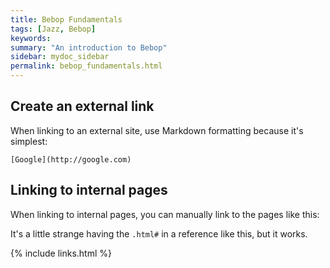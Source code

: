 ```yaml
---
title: Bebop Fundamentals
tags: [Jazz, Bebop]
keywords:
summary: "An introduction to Bebop"
sidebar: mydoc_sidebar
permalink: bebop_fundamentals.html
---
```


## Create an external link

When linking to an external site, use Markdown formatting because it's simplest:

```
[Google](http://google.com)
```

## Linking to internal pages

When linking to internal pages, you can manually link to the pages like this:

It's a little strange having the `.html#` in a reference like this, but it works.

{% include links.html %}
